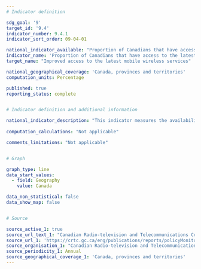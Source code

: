 ```yaml
---
# Indicator definition

sdg_goal: '9'
target_id: '9.4'
indicator_number: 9.4.1
indicator_sort_order: 09-04-01

national_indicator_available: "Proportion of Canadians that have access to the latest generally deployed mobile wireless technology"
indicator_name: 'Proportion of Canadians that have access to the latest generally deployed mobile wireless technology'
target_name: "Improved access to the latest mobile wireless services"

national_geographical_coverage: 'Canada, provinces and territories'
computation_units: Percentage

published: true
reporting_status: complete


# Indicator definition and additional information

national_indicator_description: "This indicator measures the availability of the latest generally deployed mobile wireless technology. In this case, technologies such as HSPA+, LTE and LTE ‑A as well as the upcoming 5G are included." 
 
computation_calculations: "Not applicable"

comments_limitations: "Not applicable"


# Graph

graph_type: line
data_start_values:
  - field: Geography
    value: Canada

data_non_statistical: false
data_show_map: false


# Source

source_active_1: true
source_url_text_1: "Canadian Radio-television and Telecommunications Commission. Communications Monitoring Report"
source_url_1: 'https://crtc.gc.ca/eng/publications/reports/policyMonitoring/2020/cmr4.htm'
source_organisation_1: "Canadian Radio-television and Telecommunications Commission"
source_periodicity_1: Annual
source_geographical_coverage_1: 'Canada, provinces and territories'
---
```

